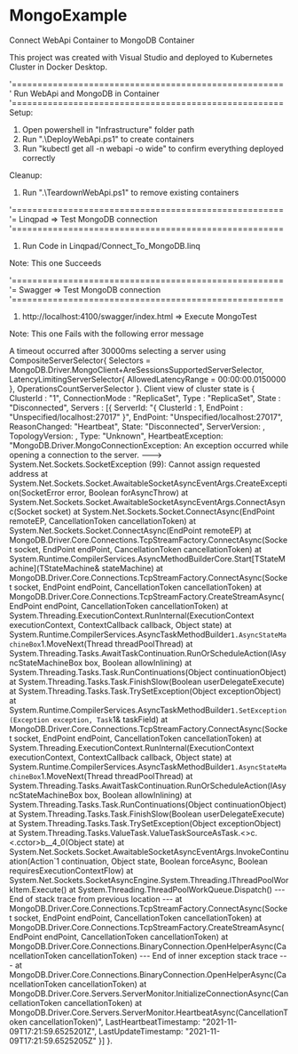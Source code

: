 # MongoExample
Connect WebApi Container to MongoDB Container

This project was created with Visual Studio and deployed to Kubernetes Cluster in Docker Desktop. 

'=====================================================</br>
'  Run WebApi and MongoDB in Container</br>
'=====================================================</br>
Setup:
1) Open powershell in "Infrastructure" folder path
2) Run ".\DeployWebApi.ps1" to create containers
3) Run "kubectl get all -n webapi -o wide" to confirm everything deployed correctly

Cleanup:
1) Run ".\TeardownWebApi.ps1" to remove existing containers

'=====================================================</br>
'=  Linqpad => Test MongoDB connection</br>
'=====================================================</br>

1) Run Code in Linqpad/Connect_To_MongoDB.linq

Note: This one Succeeds

'=====================================================</br>
'=  Swagger => Test MongoDB connection</br>
'=====================================================</br>

1) http://localhost:4100/swagger/index.html => Execute MongoTest

Note: This one Fails with the following error message

A timeout occurred after 30000ms selecting a server using CompositeServerSelector{ Selectors = MongoDB.Driver.MongoClient+AreSessionsSupportedServerSelector, LatencyLimitingServerSelector{ AllowedLatencyRange = 00:00:00.0150000 }, OperationsCountServerSelector }. Client view of cluster state is { ClusterId : "1", ConnectionMode : "ReplicaSet", Type : "ReplicaSet", State : "Disconnected", Servers : [{ ServerId: "{ ClusterId : 1, EndPoint : "Unspecified/localhost:27017" }", EndPoint: "Unspecified/localhost:27017", ReasonChanged: "Heartbeat", State: "Disconnected", ServerVersion: , TopologyVersion: , Type: "Unknown", HeartbeatException: "MongoDB.Driver.MongoConnectionException: An exception occurred while opening a connection to the server.
 ---> System.Net.Sockets.SocketException (99): Cannot assign requested address
   at System.Net.Sockets.Socket.AwaitableSocketAsyncEventArgs.CreateException(SocketError error, Boolean forAsyncThrow)
   at System.Net.Sockets.Socket.AwaitableSocketAsyncEventArgs.ConnectAsync(Socket socket)
   at System.Net.Sockets.Socket.ConnectAsync(EndPoint remoteEP, CancellationToken cancellationToken)
   at System.Net.Sockets.Socket.ConnectAsync(EndPoint remoteEP)
   at MongoDB.Driver.Core.Connections.TcpStreamFactory.ConnectAsync(Socket socket, EndPoint endPoint, CancellationToken cancellationToken)
   at System.Runtime.CompilerServices.AsyncMethodBuilderCore.Start[TStateMachine](TStateMachine& stateMachine)
   at MongoDB.Driver.Core.Connections.TcpStreamFactory.ConnectAsync(Socket socket, EndPoint endPoint, CancellationToken cancellationToken)
   at MongoDB.Driver.Core.Connections.TcpStreamFactory.CreateStreamAsync(EndPoint endPoint, CancellationToken cancellationToken)
   at System.Threading.ExecutionContext.RunInternal(ExecutionContext executionContext, ContextCallback callback, Object state)
   at System.Runtime.CompilerServices.AsyncTaskMethodBuilder`1.AsyncStateMachineBox`1.MoveNext(Thread threadPoolThread)
   at System.Threading.Tasks.AwaitTaskContinuation.RunOrScheduleAction(IAsyncStateMachineBox box, Boolean allowInlining)
   at System.Threading.Tasks.Task.RunContinuations(Object continuationObject)
   at System.Threading.Tasks.Task.FinishSlow(Boolean userDelegateExecute)
   at System.Threading.Tasks.Task.TrySetException(Object exceptionObject)
   at System.Runtime.CompilerServices.AsyncTaskMethodBuilder`1.SetException(Exception exception, Task`1& taskField)
   at MongoDB.Driver.Core.Connections.TcpStreamFactory.ConnectAsync(Socket socket, EndPoint endPoint, CancellationToken cancellationToken)
   at System.Threading.ExecutionContext.RunInternal(ExecutionContext executionContext, ContextCallback callback, Object state)
   at System.Runtime.CompilerServices.AsyncTaskMethodBuilder`1.AsyncStateMachineBox`1.MoveNext(Thread threadPoolThread)
   at System.Threading.Tasks.AwaitTaskContinuation.RunOrScheduleAction(IAsyncStateMachineBox box, Boolean allowInlining)
   at System.Threading.Tasks.Task.RunContinuations(Object continuationObject)
   at System.Threading.Tasks.Task.FinishSlow(Boolean userDelegateExecute)
   at System.Threading.Tasks.Task.TrySetException(Object exceptionObject)
   at System.Threading.Tasks.ValueTask.ValueTaskSourceAsTask.<>c.<.cctor>b__4_0(Object state)
   at System.Net.Sockets.Socket.AwaitableSocketAsyncEventArgs.InvokeContinuation(Action`1 continuation, Object state, Boolean forceAsync, Boolean requiresExecutionContextFlow)
   at System.Net.Sockets.SocketAsyncEngine.System.Threading.IThreadPoolWorkItem.Execute()
   at System.Threading.ThreadPoolWorkQueue.Dispatch()
--- End of stack trace from previous location ---
   at MongoDB.Driver.Core.Connections.TcpStreamFactory.ConnectAsync(Socket socket, EndPoint endPoint, CancellationToken cancellationToken)
   at MongoDB.Driver.Core.Connections.TcpStreamFactory.CreateStreamAsync(EndPoint endPoint, CancellationToken cancellationToken)
   at MongoDB.Driver.Core.Connections.BinaryConnection.OpenHelperAsync(CancellationToken cancellationToken)
   --- End of inner exception stack trace ---
   at MongoDB.Driver.Core.Connections.BinaryConnection.OpenHelperAsync(CancellationToken cancellationToken)
   at MongoDB.Driver.Core.Servers.ServerMonitor.InitializeConnectionAsync(CancellationToken cancellationToken)
   at MongoDB.Driver.Core.Servers.ServerMonitor.HeartbeatAsync(CancellationToken cancellationToken)", LastHeartbeatTimestamp: "2021-11-09T17:21:59.6525201Z", LastUpdateTimestamp: "2021-11-09T17:21:59.6525205Z" }] }.
